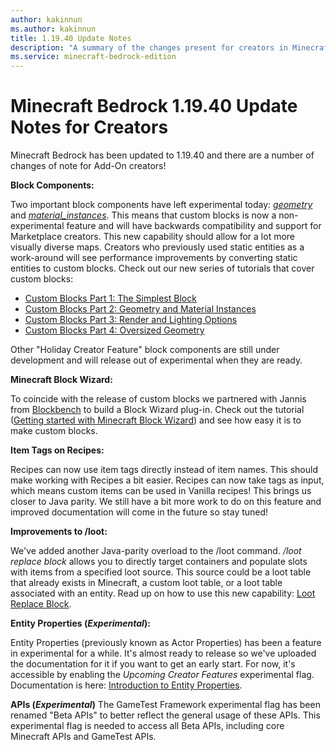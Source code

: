 ```yaml
---
author: kakinnun
ms.author: kakinnun
title: 1.19.40 Update Notes
description: "A summary of the changes present for creators in Minecraft: Bedrock Edition version 1.19.40"
ms.service: minecraft-bedrock-edition
---
```

# Minecraft Bedrock 1.19.40 Update Notes for Creators

Minecraft Bedrock has been updated to 1.19.40 and there are a number of changes of note for Add-On creators!

**Block Components:**

Two important block components have left experimental today: [*geometry*](../reference/content/blockreference/examples/blockcomponents/minecraftBlock_geometry.md) and [*material_instances*](../reference/content/blockreference/examples/blockcomponents/minecraftBlock_material_instances.md). This means that custom blocks is now a non-experimental feature and will have backwards compatibility and support for Marketplace creators. This new capability should allow for a lot more visually diverse maps. Creators who previously used static entities as a work-around will see performance improvements by converting static entities to custom blocks. Check out our new series of tutorials that cover custom blocks:

- [Custom Blocks Part 1: The Simplest Block](AddCustomDieBlock.md)
- [Custom Blocks Part 2: Geometry and Material Instances](AdvancedCustomBlocks.md)
- [Custom Blocks Part 3: Render and Lighting Options](CustomBlockRenderLighting.md)
- [Custom Blocks Part 4: Oversized Geometry](CustomBlockOversized.md)

Other "Holiday Creator Feature" block components are still under development and will release out of experimental when they are ready.

**Minecraft Block Wizard:**

To coincide with the release of custom blocks we partnered with Jannis from [Blockbench](https://www.blockbench.net) to build a Block Wizard plug-in. Check out the tutorial ([Getting started with Minecraft Block Wizard](MinecraftBlockWizard.md)) and see how easy it is to make custom blocks.

**Item Tags on Recipes:**

Recipes can now use item tags directly instead of item names. This should make working with Recipes a bit easier. Recipes can now take tags as input, which means custom items can be used in Vanilla recipes! This brings us closer to Java parity. We still have a bit more work to do on this feature and improved documentation will come in the future so stay tuned!

**Improvements to /loot:**

 We've added another Java-parity overload to the /loot command. */loot replace block* allows you to directly target containers and populate slots with items from a specified loot source. This source could be a loot table that already exists in Minecraft, a custom loot table, or a loot table associated with an entity. Read up on how to use this new capability: [Loot Replace Block](LootReplaceBlock.md).

**Entity Properties (*Experimental*):**

Entity Properties (previously known as Actor Properties) has been a feature in experimental for a while. It's almost ready to release so we've uploaded the documentation for it if you want to get an early start. For now, it's accessible by enabling the *Upcoming Creator Features* experimental flag. Documentation is here: [Introduction to Entity Properties](IntroductionToEntityProperties.md).

**APIs (*Experimental*)** The GameTest Framework experimental flag has been renamed "Beta APIs"  to better reflect the general usage of these APIs. This experimental flag is needed to access all Beta APIs, including core Minecraft APIs and GameTest APIs.
